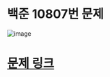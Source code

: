 # 백준 10807번 문제
![image](https://github.com/song011794/vehicle-break/assets/45446457/eaf0ec84-995c-4471-9b4b-9c0b6cd98bb6)

# [문제 링크](https://www.acmicpc.net/problem/10807)